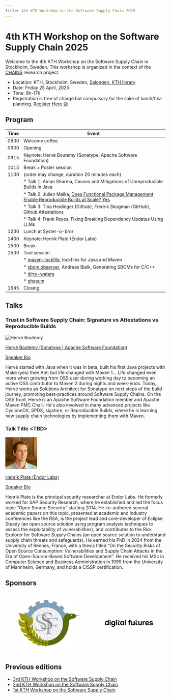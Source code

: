 ```yaml
---
title: 4th KTH Workshop on the Software Supply Chain 2025
---
```


<meta name="og:description" content="KTH hosts the 4th CHAINS workshop where we have conversations about super cool research on software supply chain security and reliability.">
<meta property="og:url" content="https://chains.proj.kth.se/software-supply-chain-workshop-4">
<meta property="og:image" content="https://avatars.githubusercontent.com/u/104410944?s=200&v=4">

# 4th KTH Workshop on the Software Supply Chain 2025

Welcome to the 4th KTH Workshop on the Software Supply Chain in Stockholm, Sweden.
This workshop is organized in the context of the [CHAINS](https://chains.proj.kth.se/) research project.


* Location: KTH, Stockholm, Sweden, [Salongen, KTH library](https://www.kth.se/places/room/id/2ce773d5-3190-4588-8618-27ea2822000b)
* Date: Friday 25 April, 2025
* Time: 9h-17h
* Registration is free of charge but compulsory for the sake of lunch/fika planning. [Register Here 😄](https://www.kth.se/form/678a135a19c08f75a45b7dbd)

## Program

| Time  | Event                                                                                       |
|-------|---------------------------------------------------------------------------------------------|
| 0830  | Welcome coffee                                                                              |
| 0900    | Opening                                                                                     |
| 0915  | Keynote: Hervé Boutemy (Sonatype, Apache Software Foundation)                               |
| 1015 | Break + Poster session                                                                      |
| 1100   | (order may change, duration 20 minutes each)                                                            |
|       | * Talk 1: Aman Sharma, Causes and Mitigations of Unreproducible Builds in Java                                                    |
|       | * Talk 2: Julien Malka, [Does Functional Package Management Enable Reproducible Builds at Scale? Yes](https://hal.science/hal-04913007) |
|       | * Talk 3: Tina Heidinger (Github), Fredrik Skogman (GitHub), Github Attestations            |
|       | * Talk 4: Frank Reyes, Fixing Breaking Dependency Updates Using LLMs                        |
| 1230 | Lunch at Syster-o-bror                                                                      |
| 1400   | Keynote: Henrik Plate (Endor Labs)                                                          |
| 1500  | Break                                                                                       |
| 1530 | Tool session                                                                                |
|       | * [maven-lockfile](https://github.com/chains-project/maven-lockfile/), lockfiles for Java and Maven                       |
|       | * [sbom.observer](https://sbom.observer/), Andreas Bielk, Generating SBOMs for C/C++        |
|       | * [dirty-waters](https://github.com/chains-project/dirty-waters)                            |
|       | * [ghasum](https://github.com/chains-project/ghasum)                                        |
| 1645 | Closing                                                                                     |
  
## Talks

### Trust in Software Supply Chain: Signature vs Attestations vs Reproducible Builds


<img src="workshop_4_assets/hervé_boutemy.jpg" alt="Hervé Boutemy" width=100px />

[Hervé Boutemy (Sonatype \| Apache Software Foundation)](https://www.linkedin.com/in/hboutemy/?originalSubdomain=fr)


<u>Speaker Bio</u>

Hervé started with Java when it was in beta, built his first Java projects with Make (yes) then Ant: but life changed with Maven 1... Life changed even more when growing from OSS user during working day to becoming an active OSS contributor to Maven 2 during nights and week-ends.
Today, Hervé works as Solutions Architect for Sonatype on next steps of the build journey, promoting best-practices around Software Supply Chains.
On the OSS front, Hervé is an Apache Software Foundation member and Apache Maven PMC Chair. He's also involved in many advanced projects like CycloneDX, SPDX, sigstore, or Reproducible Builds, where he is learning new supply chain technologies by implementing them with Maven.

### Talk Title \<TBD\>

<img src="workshop_4_assets/henrik_plate.jpeg" alt="Henrik Plateß" width=100px />

[Henrik Plate (Endor Labs)](https://linkedin.com/in/henrikplate) 

<u>Speaker Bio</u>

Henrik Plate is the principal security researcher at Endor Labs. He formerly worked for SAP Security Research, where he established and led the focus topic “Open Source Security” starting 2014. He co-authored several academic papers on this topic, presented at academic and industry conferences like the RSA, is the project lead and core-developer of Eclipse Steady (an open source solution using program analysis techniques to assess the exploitability of vulnerabilities), and contributes to the Risk Explorer for Software Supply Chains (an open source solution to understand supply chain threats and safeguards).
He earned his PhD in 2024 from the University of Rennes, France, with a thesis titled “On the Security Risks of Open Source Consumption: Vulnerabilities and Supply Chain Attacks in the Era of Open-Source-Based Software Development”. He received his MSc in Computer Science and Business Administration in 1999 from the University of Mannheim, Germany, and holds a CISSP certification.

## Sponsors

<div style="display: flex; justify-content: center;">
<img src="workshop_4_assets/ssf_logo.svg" alt="SSF" style="width: 200; margin: auto;"/>
  <img src="workshop_4_assets/df_logo.png" alt="Digital Futures" style="max-width: 30%; margin: auto;"/> 
</div>

## Previous editions

- [3rd KTH Workshop on the Software Supply Chain](/software-supply-chain-workshop-3.md) 
- [2nd KTH Workshop on the Software Supply Chain](/software-supply-chain-workshop-2.md)
- [1st KTH Workshop on the Software Supply Chain](/software-suppply-chain-workshop-1.md)
